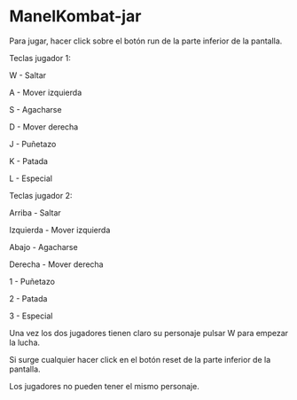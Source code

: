 # ManelKombat-jar

Para jugar, hacer click sobre el botón run de la parte inferior de la pantalla.


Teclas jugador 1:

W - Saltar

A - Mover izquierda

S - Agacharse

D - Mover derecha

J - Puñetazo

K - Patada

L - Especial


Teclas jugador 2:

Arriba - Saltar

Izquierda - Mover izquierda

Abajo - Agacharse

Derecha - Mover derecha

1 - Puñetazo

2 - Patada

3 - Especial


Una vez los dos jugadores tienen claro su personaje pulsar W para empezar la lucha.


Si surge cualquier hacer click en el botón reset de la parte inferior de la pantalla.

Los jugadores no pueden tener el mismo personaje.

